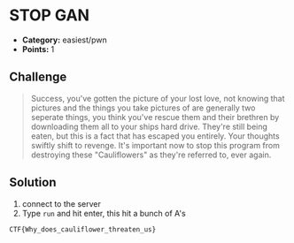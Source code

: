 # STOP GAN

* **Category:** easiest/pwn
* **Points:** 1

## Challenge

> Success, you've gotten the picture of your lost love, not knowing that pictures and the things you take pictures of are generally two seperate things, you think you've rescue them and their brethren by downloading them all to your ships hard drive. They're still being eaten, but this is a fact that has escaped you entirely. Your thoughts swiftly shift to revenge. It's important now to stop this program from destroying these "Cauliflowers" as they're referred to, ever again.

## Solution
1. connect to the server
2. Type `run` and hit enter, this hit a bunch of A's

```
CTF{Why_does_cauliflower_threaten_us}
```
